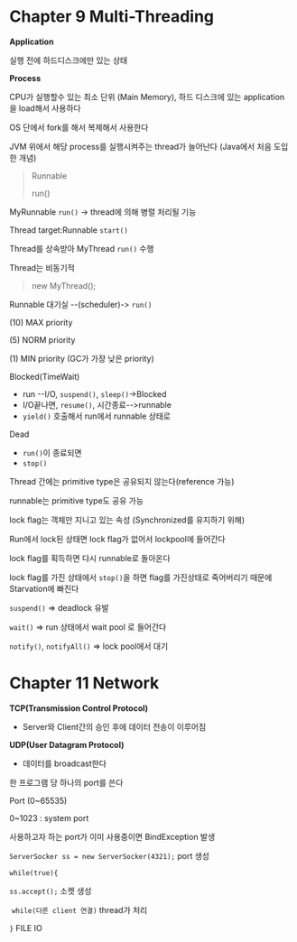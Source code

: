 # Chapter 9 Multi-Threading

**Application**

실행 전에 하드디스크에만 있는 상태

**Process**

CPU가 실행할수 있는 최소 단위 (Main Memory), 하드 디스크에 있는 application 을 load해서 사용하다

OS 단에서 fork를 해서 복제해서 사용한다

JVM 위에서 해당 process를 실행시켜주는 thread가 늘어난다 (Java에서 처음 도입한 개념)



> <interface> Runnable
>
> run()

MyRunnable `run()` -> thread에 의해 병렬 처리될 기능

Thread target:Runnable `start()`

Thread를 상속받아 MyThread `run()` 수행

Thread는 비동기적



> new MyThread();

Runnable 대기실 --(scheduler)-> `run()`

(10) MAX priority

(5) NORM priority

(1) MIN priority (GC가 가장 낮은 priority)

Blocked(TimeWait)

* run --I/O, `suspend()`, `sleep()`->Blocked
* I/O끝나면, `resume()`, 시간종료-->runnable
* `yield()` 호출해서 run에서 runnable 상태로

Dead

* `run()`이 종료되면
* `stop()`

Thread 간에는 primitive type은 공유되지 않는다(reference 가능)

runnable는 primitive type도 공유 가능



lock flag는 객체만 지니고 있는 속성 (Synchronized를 유지하기 위해)

Run에서 lock된 상태면 lock flag가 없어서 lockpool에 들어간다

lock flag를 획득하면 다시 runnable로 돌아온다

lock flag를 가진 상태에서 `stop()`을 하면 flag를 가진상태로 죽어버리기 때문에 Starvation에 빠진다

`suspend()` => deadlock 유발

`wait()` => run 상태에서 wait pool 로 들어간다

`notify()`, `notifyAll()` => lock pool에서 대기



# Chapter 11 Network



**TCP(Transmission Control Protocol)**

* Server와 Client간의 승인 후에 데이터 전송이 이루어짐

**UDP(User Datagram Protocol)**

+ 데이터를 broadcast한다



한 프로그램 당 하나의 port를 쓴다

Port (0~65535)

0~1023 : system port

사용하고자 하는 port가 이미 사용중이면 BindException 발생

`ServerSocker ss = new ServerSocker(4321);` port 생성

`while(true){`

`ss.accept();` 소켓 생성

​		`while(다른 client 연결)` thread가 처리

`}` FILE IO

